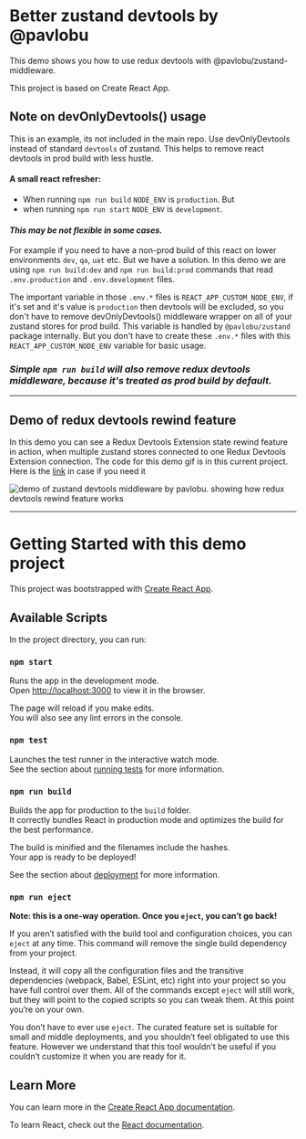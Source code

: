 # Better zustand devtools by @pavlobu

This demo shows you how to use redux devtools with @pavlobu/zustand-middleware.

This project is based on Create React App.

## Note on devOnlyDevtools() usage

This is an example, its not included in the main repo. Use devOnlyDevtools instead 
of standard `devtools` of zustand.
This helps to remove react devtools in prod build with less hustle.

#### A small react refresher:

- When running `npm run build` `NODE_ENV` is `production`. But
- when running `npm run start` `NODE_ENV` is `development`.

#### _This may be not flexible in some cases._

For example if you need to have a non-prod build of this react on lower environments
`dev`, `qa`, `uat` etc.
But we have a solution. In this demo we are using `npm run build:dev` and `npm run build:prod`
commands that read `.env.production` and `.env.development` files.

The important variable in those `.env.*` files is `REACT_APP_CUSTOM_NODE_ENV`, if it's set
and it's value is `production` then devtools will be excluded, so you don't have to remove devOnlyDevtools() middleware wrapper on all of your zustand stores for prod build.
This variable is handled by `@pavlobu/zustand` package internally. But you don't have to create these `.env.*` files
with this `REACT_APP_CUSTOM_NODE_ENV` variable for basic usage.

### _Simple `npm run build` will also remove redux devtools middleware, because it's treated as prod build by default._

---

## Demo of redux devtools rewind feature

In this demo you can see a Redux Devtools Extension state rewind feature in action, when multiple zustand stores connected to one Redux Devtools Extension connection.
The code for this demo gif is in this current project. Here is the [link](https://github.com/pavlobu/zustand/tree/%40pavlobu-zustand-devtools-middleware/examples/dev-env-devtools-many-stores) in case if you need it

![demo of zustand devtools middleware by pavlobu. showing how redux devtools rewind feature works](https://github.com/pavlobu/zustand/blob/e0ffeebebfb825f30c36992f2110f978f4f44c93/examples/dev-env-devtools-many-stores/docs/img/zustand-devtools-rewind.gif)

---
# Getting Started with this demo project

This project was bootstrapped with [Create React App](https://github.com/facebook/create-react-app).

## Available Scripts

In the project directory, you can run:

### `npm start`

Runs the app in the development mode.\
Open [http://localhost:3000](http://localhost:3000) to view it in the browser.

The page will reload if you make edits.\
You will also see any lint errors in the console.

### `npm test`

Launches the test runner in the interactive watch mode.\
See the section about [running tests](https://facebook.github.io/create-react-app/docs/running-tests) for more information.

### `npm run build`

Builds the app for production to the `build` folder.\
It correctly bundles React in production mode and optimizes the build for the best performance.

The build is minified and the filenames include the hashes.\
Your app is ready to be deployed!

See the section about [deployment](https://facebook.github.io/create-react-app/docs/deployment) for more information.

### `npm run eject`

**Note: this is a one-way operation. Once you `eject`, you can’t go back!**

If you aren’t satisfied with the build tool and configuration choices, you can `eject` at any time. This command will remove the single build dependency from your project.

Instead, it will copy all the configuration files and the transitive dependencies (webpack, Babel, ESLint, etc) right into your project so you have full control over them. All of the commands except `eject` will still work, but they will point to the copied scripts so you can tweak them. At this point you’re on your own.

You don’t have to ever use `eject`. The curated feature set is suitable for small and middle deployments, and you shouldn’t feel obligated to use this feature. However we understand that this tool wouldn’t be useful if you couldn’t customize it when you are ready for it.

## Learn More

You can learn more in the [Create React App documentation](https://facebook.github.io/create-react-app/docs/getting-started).

To learn React, check out the [React documentation](https://reactjs.org/).
